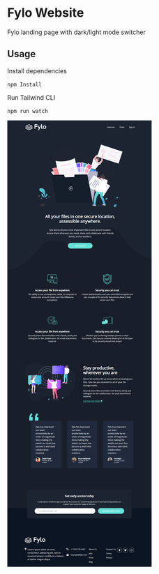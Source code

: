 # Fylo Website

Fylo landing page with dark/light mode switcher

## Usage

Install dependencies

```
npm Install
```

Run Tailwind CLI

```
npm run watch
```

![Alt text](images/fylo.png)
